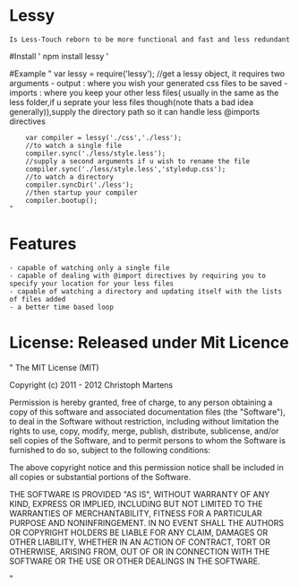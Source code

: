 # Lessy 
	Is Less-Touch reborn to be more functional and fast and less redundant

#Install 
	' npm install lessy '

#Example
	"
		var lessy = require('lessy');
		//get a lessy object, it requires two arguments
			-	output : where you wish your generated css files to be saved
			- imports : where you keep your other less files( usually in the same as the less folder,if u seprate your less files though(note thats a bad idea generally)),supply the directory path so it can handle less @imports directives

		var compiler = lessy('./css','./less');
		//to watch a single file
		compiler.sync('./less/style.less');
		//supply a second arguments if u wish to rename the file
		compiler.sync('./less/style.less','styledup.css');
		//to watch a directory
		compiler.syncDir('./less');
		//then startup your compiler
		compiler.bootup();
	"
# Features
	- capable of watching only a single file
	- capable of dealing with @import directives by requiring you to specify your location for your less files
	- capable of watching a directory and updating itself with the lists of files added
	- a better time based loop 

# License: Released under Mit Licence
"
The MIT License (MIT)

Copyright (c) 2011 - 2012 Christoph Martens

Permission is hereby granted, free of charge, to any person obtaining a copy of
this software and associated documentation files (the "Software"), to deal in
the Software without restriction, including without limitation the rights to use,
copy, modify, merge, publish, distribute, sublicense, and/or sell copies of the
Software, and to permit persons to whom the Software is furnished to do so, subject
to the following conditions:

The above copyright notice and this permission notice shall be included in all copies
or substantial portions of the Software.

THE SOFTWARE IS PROVIDED "AS IS", WITHOUT WARRANTY OF ANY KIND, EXPRESS OR IMPLIED,
INCLUDING BUT NOT LIMITED TO THE WARRANTIES OF MERCHANTABILITY, FITNESS FOR A PARTICULAR
PURPOSE AND NONINFRINGEMENT. IN NO EVENT SHALL THE AUTHORS OR COPYRIGHT HOLDERS BE LIABLE
FOR ANY CLAIM, DAMAGES OR OTHER LIABILITY, WHETHER IN AN ACTION OF CONTRACT, TORT OR
OTHERWISE, ARISING FROM, OUT OF OR IN CONNECTION WITH THE SOFTWARE OR THE USE OR OTHER
DEALINGS IN THE SOFTWARE.

"